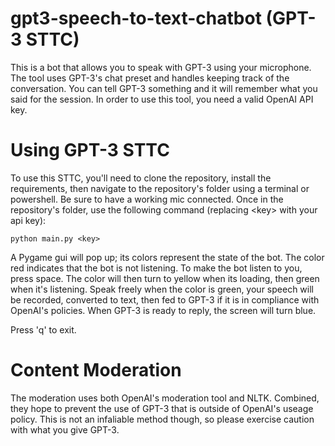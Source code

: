 # gpt3-speech-to-text-chatbot (GPT-3 STTC)

This is a bot that allows you to speak with GPT-3 using your microphone. The tool uses GPT-3's chat preset and handles keeping track of the conversation. You can tell GPT-3 something and it will remember what you said for the session. In order to use this tool, you need a valid OpenAI API key.

# Using GPT-3 STTC

To use this STTC, you'll need to clone the repository, install the requirements, then navigate to the repository's folder using a terminal or powershell.
Be sure to have a working mic connected. Once in the repository's folder, use the following command (replacing \<key\> with your api key):

    python main.py <key>
    
A Pygame gui will pop up; its colors represent the state of the bot. The color red indicates that the bot is not listening. To make the bot listen to you,
press space. The color will then turn to yellow when its loading, then green when it's listening. Speak freely when the color is green, your speech will
be recorded, converted to text, then fed to GPT-3 if it is in compliance with OpenAI's policies. When GPT-3 is ready to reply, the screen will turn blue.

Press 'q' to exit.

# Content Moderation

The moderation uses both OpenAI's moderation tool and NLTK. Combined, they hope to prevent the use of GPT-3 that is outside of OpenAI's useage policy.
This is not an infaliable method though, so please exercise caution with what you give GPT-3.
